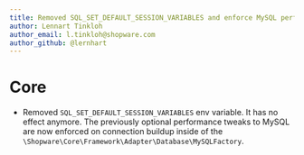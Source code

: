 ```yaml
---
title: Removed SQL_SET_DEFAULT_SESSION_VARIABLES and enforce MySQL performance tweaks
author: Lennart Tinkloh
author_email: l.tinkloh@shopware.com
author_github: @lernhart
---
```

# Core
* Removed `SQL_SET_DEFAULT_SESSION_VARIABLES` env variable. It has no effect anymore. The previously optional performance tweaks to MySQL are now enforced on connection buildup inside of the `\Shopware\Core\Framework\Adapter\Database\MySQLFactory`.
